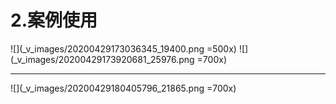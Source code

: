 # 2.案例使用
![](_v_images/20200429173036345_19400.png =500x)
![](_v_images/20200429173920681_25976.png =700x)
***
![](_v_images/20200429180405796_21865.png =700x)